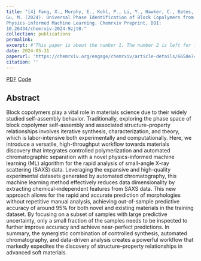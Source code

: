 ```yaml
---
title: "[4] Fang, X., Murphy, E., Kohl, P., Li, Y., Hawker, C., Bates, C., &
Gu, M. (2024). Universal Phase Identification of Block Copolymers from
Physics-informed Machine Learning. Chemrxiv Preprint, DOI:
10.26434/chemrxiv-2024-9zjt0."
collection: publications
permalink: 
excerpt: #'This paper is about the number 1. The number 2 is left for future work.'
date: 2024-05-31
paperurl: 'https://chemrxiv.org/engage/chemrxiv/article-details/6658e745418a5379b0b2b747'
citation: ''
---
```





[PDF](https://chemrxiv.org/engage/chemrxiv/article-details/6658e745418a5379b0b2b747)
[Code](https://github.com/UncertaintyQuantification/automated_polymer_phase_identification)


## Abstract
Block copolymers play a vital role in materials science due to their widely studied self-assembly behavior. Traditionally, exploring the phase space of block copolymer self-assembly and associated structure–property relationships involves iterative synthesis, characterization, and theory, which is labor-intensive both experimentally and computationally. Here, we introduce a versatile, high-throughput workflow towards materials discovery that integrates controlled polymerization and automated chromatographic separation with a novel physics-informed machine learning (ML) algorithm for the rapid analysis of small-angle X-ray scattering (SAXS) data. Leveraging the expansive and high-quality experimental datasets generated by automated chromatography, this machine learning method effectively reduces data dimensionality by extracting chemical-independent features from SAXS data. This new approach allows for the rapid and accurate prediction of morphologies without repetitive manual analysis, achieving out-of-sample predictive accuracy of around 95% for both novel and existing materials in the training dataset. By focusing on a subset of samples with large predictive uncertainty, only a small fraction of the samples needs to be inspected to further improve accuracy and achieve near-perfect predictions. In summary, the synergistic combination of controlled synthesis, automated chromatography, and data-driven analysis creates a powerful workflow that markedly expedites the discovery of structure–property relationships in advanced soft materials.
